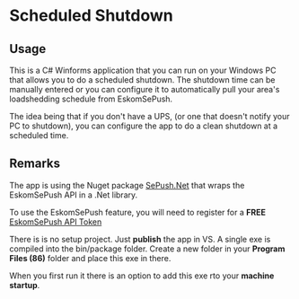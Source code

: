 # Scheduled Shutdown

## Usage
This is a C# Winforms application that you can run on your Windows PC that allows you to do a scheduled shutdown.
The shutdown time can be manually entered or you can configure it to automatically pull your area's loadshedding
schedule from EskomSePush.

The idea being that if you don't have a UPS, (or one that doesn't notify your PC to shutdown), you can configure the app 
to do a clean shutdown at a scheduled time.

## Remarks
The app is using the Nuget package [SePush.Net](https://github.com/helloserve/sepush.net) that wraps the EskomSePush API
in a .Net library.

To use the EskomSePush feature, you will need to register for a **FREE** [EskomSePush API Token](https://eskomsepush.gumroad.com/l/api) 

There is is no setup project. Just **publish** the app in VS. A single exe is compiled into the bin/package folder.
Create a new folder in your **Program Files (86)** folder and place this exe in there. 

When you first run it there is an option to add this exe rto your **machine startup**. 
